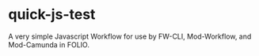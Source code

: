 # quick-js-test
A very simple Javascript Workflow for use by FW-CLI, Mod-Workflow, and Mod-Camunda in FOLIO.

